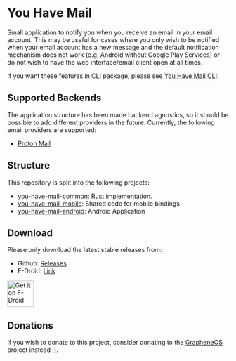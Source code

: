 # You Have Mail

Small application to notify you when you receive an email in your email account. This may be useful for cases where
you only wish to be notified when your email account has a new message and the default notification mechanism
does not work (e.g: Android without Google Play Services) or do not wish to have the web interface/email client open at
all times.

If you want these features in CLI package, please see [You Have Mail CLI](https://github.com/LeanderBB/you-have-mail-cli).

## Supported Backends

The application structure has been made backend agnostics, so it should be possible to add different providers in the
future. Currently, the following email providers are supported:

* [Proton Mail](https://mail.proton.me)

## Structure

This repository is split into the following projects:

* [you-have-mail-common](you-have-mail-common): Rust implementation.
* [you-have-mail-mobile](you-have-mail-mobile): Shared code for mobile bindings
* [you-have-mail-android](you-have-mail-android): Android Application

## Download

Please only download the latest stable releases from:

* Github: [Releases](https://github.com/LeanderBB/you-have-mail/releases)
* F-Droid: [Link](https://f-droid.org/packages/dev.lbeernaert.youhavemail/)

[<img src="https://f-droid.org/badge/get-it-on.png" alt="Get it on F-Droid" height="60">](https://f-droid.org/packages/dev.lbeernaert.youhavemail/)


## Donations

If you wish to donate to this project, consider donating to the
[GrapheneOS](https://grapheneos.org/donate) project instead :).
